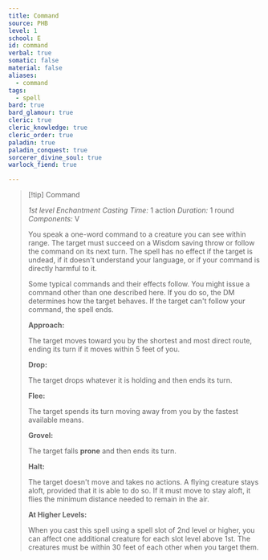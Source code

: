 ```yaml
---
title: Command
source: PHB
level: 1
school: E
id: command
verbal: true
somatic: false
material: false
aliases:
  - command
tags:
  - spell
bard: true
bard_glamour: true
cleric: true
cleric_knowledge: true
cleric_order: true
paladin: true
paladin_conquest: true
sorcerer_divine_soul: true
warlock_fiend: true

---
```

>[!tip] Command
>
> *1st level Enchantment*
> *Casting Time:* 1 action
> *Duration:* 1 round
> *Components:* V
>
>You speak a one-word command to a creature you can see within range. The target must succeed on a Wisdom saving throw or follow the command on its next turn. The spell has no effect if the target is undead, if it doesn't understand your language, or if your command is directly harmful to it.
>
>Some typical commands and their effects follow. You might issue a command other than one described here. If you do so, the DM determines how the target behaves. If the target can't follow your command, the spell ends.
>
>**Approach:**
>
>The target moves toward you by the shortest and most direct route, ending its turn if it moves within 5 feet of you.
>
>**Drop:**
>
>The target drops whatever it is holding and then ends its turn.
>
>**Flee:**
>
>The target spends its turn moving away from you by the fastest available means.
>
>**Grovel:**
>
>The target falls **prone** and then ends its turn.
>
>**Halt:**
>
>The target doesn't move and takes no actions. A flying creature stays aloft, provided that it is able to do so. If it must move to stay aloft, it flies the minimum distance needed to remain in the air.
>
>**At Higher Levels:**
>
>When you cast this spell using a spell slot of 2nd level or higher, you can affect one additional creature for each slot level above 1st. The creatures must be within 30 feet of each other when you target them.
>

